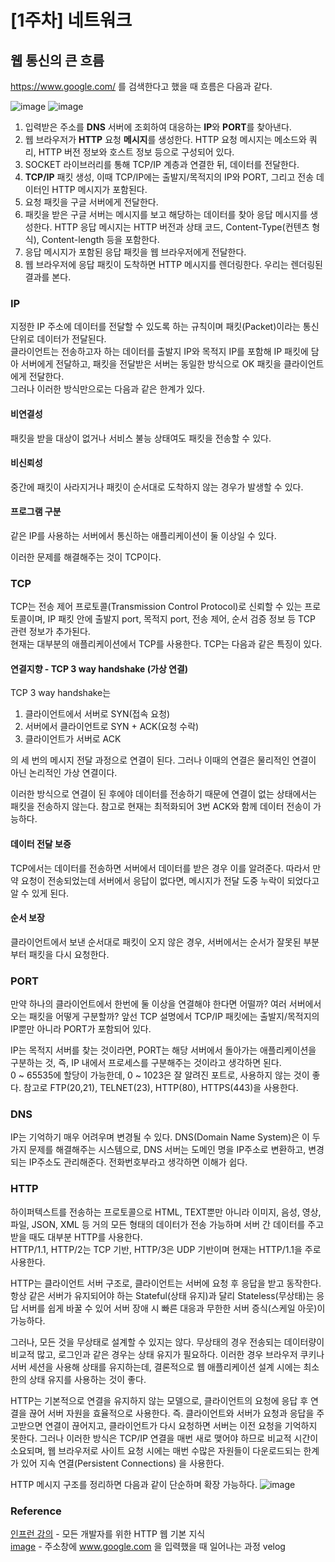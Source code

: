 # [1주차] 네트워크
## 웹 통신의 큰 흐름
https://www.google.com/ 를 검색한다고 했을 때 흐름은 다음과 같다.

![image](https://github.com/yeondori/SSAFY_CS_Study/assets/93027942/dbaed6df-aba2-40f2-9b2a-e3313d740ee1)
![image](https://github.com/yeondori/SSAFY_CS_Study/assets/93027942/4876aeba-3ceb-4a0a-bd26-2ad6d1124499)

1. 입력받은 주소를 **DNS** 서버에 조회하여 대응하는 **IP**와 **PORT**를 찾아낸다.
2. 웹 브라우저가 **HTTP** 요청 **메시지**를 생성한다. HTTP 요청 메시지는 메소드와 쿼리, HTTP 버전 정보와 호스트 정보 등으로 구성되어 있다.
3. SOCKET 라이브러리를 통해 TCP/IP 계층과 연결한 뒤, 데이터를 전달한다.
4. **TCP/IP** 패킷 생성, 이때 TCP/IP에는 출발지/목적지의 IP와 PORT, 그리고 전송 데이터인 HTTP 메시지가 포함된다.
5. 요청 패킷을 구글 서버에게 전달한다.
6. 패킷을 받은 구글 서버는 메시지를 보고 해당하는 데이터를 찾아 응답 메시지를 생성한다. HTTP 응답 메시지는 HTTP 버전과 상태 코드, Content-Type(컨텐츠 형식), Content-length 등을 포함한다.
7. 응답 메시지가 포함된 응답 패킷을 웹 브라우저에게 전달한다.
8. 웹 브라우저에 응답 패킷이 도착하면 HTTP 메시지를 렌더링한다. 우리는 렌더링된 결과를 본다.

### IP
지정한 IP 주소에 데이터를 전달할 수 있도록 하는 규칙이며 패킷(Packet)이라는 통신 단위로 데이터가 전달된다.   
클라이언트는 전송하고자 하는 데이터를 출발지 IP와 목적지 IP를 포함해 IP 패킷에 담아 서버에게 전달하고, 패킷을 전달받은 서버는 동일한 방식으로 OK 패킷을 클라이언트에게 전달한다.   
그러나 이러한 방식만으로는 다음과 같은 한계가 있다.

#### 비연결성
패킷을 받을 대상이 없거나 서비스 불능 상태여도 패킷을 전송할 수 있다.
#### 비신뢰성
중간에 패킷이 사라지거나 패킷이 순서대로 도착하지 않는 경우가 발생할 수 있다.
#### 프로그램 구분
같은 IP를 사용하는 서버에서 통신하는 애플리케이션이 둘 이상일 수 있다.

이러한 문제를 해결해주는 것이 TCP이다.

### TCP
TCP는 전송 제어 프로토콜(Transmission Control Protocol)로 신뢰할 수 있는 프로토콜이며, IP 패킷 안에 출발지 port, 목적지 port, 전송 제어, 순서 검증 정보 등 TCP 관련 정보가 추가된다.  
현재는 대부분의 애플리케이션에서 TCP를 사용한다. TCP는 다음과 같은 특징이 있다.

#### 연결지향 - TCP 3 way handshake (가상 연결)
TCP 3 way handshake는 
1. 클라이언트에서 서버로 SYN(접속 요청)
2. 서버에서 클라이언트로 SYN + ACK(요청 수락)
3. 클라이언트가 서버로 ACK 

의 세 번의 메시지 전달 과정으로 연결이 된다. 그러나 이때의 연결은 물리적인 연결이 아닌 논리적인 가상 연결이다.   

이러한 방식으로 연결이 된 후에야 데이터를 전송하기 때문에 연결이 없는 상태에서는 패킷을 전송하지 않는다. 
참고로 현재는 최적화되어 3번 ACK와 함께 데이터 전송이 가능하다.

#### 데이터 전달 보증
TCP에서는 데이터를 전송하면 서버에서 데이터를 받은 경우 이를 알려준다. 따라서 만약 요청이 전송되었는데 서버에서 응답이 없다면, 메시지가 전달 도중 누락이 되었다고 알 수 있게 된다.

#### 순서 보장
클라이언트에서 보낸 순서대로 패킷이 오지 않은 경우, 서버에서는 순서가 잘못된 부분부터 패킷을 다시 요청한다.

### PORT
만약 하나의 클라이언트에서 한번에 둘 이상을 연결해야 한다면 어떨까? 여러 서버에서 오는 패킷을 어떻게 구분할까? 앞선 TCP 설명에서 TCP/IP 패킷에는 출발지/목적지의 IP뿐만 아니라 PORT가 포함되어 있다.   

IP는 목적지 서버를 찾는 것이라면, PORT는 해당 서버에서 돌아가는 애플리케이션을 구분하는 것, 즉, IP 내에서 프로세스를 구분해주는 것이라고 생각하면 된다.  
0 ~ 65535에 할당이 가능한데, 0 ~ 1023은 잘 알려진 포트로, 사용하지 않는 것이 좋다. 참고로 FTP(20,21), TELNET(23), HTTP(80), HTTPS(443)을 사용한다.

### DNS
IP는 기억하기 매우 어려우며 변경될 수 있다. DNS(Domain Name System)은 이 두 가지 문제를 해결해주는 시스템으로, DNS 서버는 도메인 명을 IP주소로 변환하고, 변경되는 IP주소도 관리해준다. 
전화번호부라고 생각하면 이해가 쉽다.

### HTTP
하이퍼텍스트를 전송하는 프로토콜으로 HTML, TEXT뿐만 아니라 이미지, 음성, 영상, 파일, JSON, XML 등 거의 모든 형태의 데이터가 전송 가능하며 서버 간 데이터를 주고 받을 때도 대부분 HTTP를 사용한다.   
HTTP/1.1, HTTP/2는 TCP 기반, HTTP/3은 UDP 기반이며 현재는 HTTP/1.1을 주로 사용한다.

HTTP는 클라이언트 서버 구조로, 클라이언트는 서버에 요청 후 응답을 받고 동작한다. 
항상 같은 서버가 유지되어야 하는 Stateful(상태 유지)과 달리 Stateless(무상태)는 응답 서버를 쉽게 바꿀 수 있어 서버 장애 시 빠른 대응과 무한한 서버 증식(스케일 아웃)이 가능하다.   

그러나, 모든 것을 무상태로 설계할 수 있지는 않다. 무상태의 경우 전송되는 데이터량이 비교적 많고, 로그인과 같은 경우는 상태 유지가 필요하다. 이러한 경우 브라우저 쿠키나 서버 세션을 사용해 상태를 유지하는데, 결론적으로 웹 애플리케이션 설계 시에는 최소한의 상태 유지를 사용하는 것이 좋다.  

HTTP는 기본적으로 연결을 유지하지 않는 모델으로, 클라이언트의 요청에 응답 후 연결을 끊어 서버 자원을 효율적으로 사용한다. 즉. 클라이언트와 서버가 요청과 응답을 주고받으면 연결이 끊어지고, 클라이언트가 다시 요청하면 서버는 이전 요청을 기억하지 못한다. 그러나 이러한 방식은 TCP/IP 연결을 매번 새로 맺어야 하므로 비교적 시간이 소요되며, 웹 브라우저로 사이트 요청 시에는 매번 수많은 자원들이 다운로드되는 한계가 있어 지속 연결(Persistent Connections) 을 사용한다.

HTTP 메시지 구조를 정리하면 다음과 같이 단순하며 확장 가능하다.
![image](https://github.com/yeondori/yeondori.github.io/assets/93027942/d6e38e3a-fcfd-4792-8119-759a87119d00)


### Reference 
[인프런 강의](https://www.inflearn.com/course/http-%EC%9B%B9-%EB%84%A4%ED%8A%B8%EC%9B%8C%ED%81%AC) - 모든 개발자를 위한 HTTP 웹 기본 지식  
[image](https://velog.io/@zioo/%EC%A3%BC%EC%86%8C%EC%B0%BD%EC%97%90-www.google.com-%EC%9D%84-%EC%9E%85%EB%A0%A5%ED%96%88%EC%9D%84-%EB%95%8C-%EC%9D%BC%EC%96%B4%EB%82%98%EB%8A%94-%EA%B3%BC%EC%A0%95) - 주소창에 www.google.com 을 입력했을 때 일어나는 과정 velog